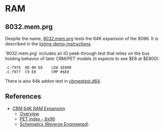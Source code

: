 # RAM

## 8032.mem.prg

Despite the name, [8032.mem.prg](https://www.zimmers.net/anonftp/pub/cbm/pet/utilities/8032.mem.prg) tests the 64K expansion of the 8096.  It is described in the [listing-demo-instructions](https://mikenaberezny.com/wp-content/uploads/2016/11/listings-demo-instructions.pdf).

'8032.mem.prg' includes an IO peek-through test that relies on the bus holding behavior of later CBM/PET models (it expects to see $E8 at $E800):

```assembly
.C:f974  AD 00 E8    LDA $E800
.C:f977  C9 E8       CMP #$E8
```

There is also 64k addon test in [cbmeqtest.d64](https://www.zimmers.net/anonftp/pub/cbm/pet/utilities/cbmeqtest.d64.gz).

## References

* [CBM 64K RAM Expansion](https://mikenaberezny.com/hardware/pet-cbm/cbm-64k-ram-expansion/)
  * [Overview](https://www.vintagecomputer.net/commodore/8096/CBMPET64KExpansion.pdf)
  * [PET index - 8x96](http://6502.org/users/andre/petindex/8x96.html)
  * [Schematics (Reverse Engineered)](https://www.zimmers.net/anonftp/pub/cbm/schematics/computers/pet/8096/pet_64k.pdf)
